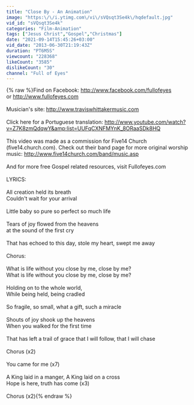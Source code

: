 ```yaml
---
title: "Close By - An Animation"
image: "https:\/\/i.ytimg.com\/vi\/sVQsqt3Se4k\/hqdefault.jpg"
vid_id: "sVQsqt3Se4k"
categories: "Film-Animation"
tags: ["Jesus Christ","Gospel","Christmas"]
date: "2021-09-14T15:45:26+03:00"
vid_date: "2013-06-30T21:19:43Z"
duration: "PT6M5S"
viewcount: "228368"
likeCount: "3585"
dislikeCount: "30"
channel: "Full of Eyes"
---
```

{% raw %}Find on Facebook: <a rel="nofollow" target="blank" href="http://www.facebook.com/fullofeyes">http://www.facebook.com/fullofeyes</a><br />or <a rel="nofollow" target="blank" href="http://www.fullofeyes.com">http://www.fullofeyes.com</a><br /><br />Musician's site: <a rel="nofollow" target="blank" href="http://www.traviswhittakermusic.com">http://www.traviswhittakermusic.com</a><br /><br />Click here for a Portuguese translation: <a rel="nofollow" target="blank" href="http://www.youtube.com/watch?v=Z7K8zmQdqwY&amp;list=UUFqCXNFMYnK_8ORaaSDk8HQ">http://www.youtube.com/watch?v=Z7K8zmQdqwY&amp;list=UUFqCXNFMYnK_8ORaaSDk8HQ</a><br /><br />This video was made as a commission for Five14 Church (five14.church.com). Check out their band page for more original worship music: <a rel="nofollow" target="blank" href="http://www.five14church.com/band/music.asp">http://www.five14church.com/band/music.asp</a><br /><br />And for more free Gospel related resources, visit Fullofeyes.com<br /><br />LYRICS:<br /><br />All creation held its breath<br />Couldn't wait for your arrival<br /><br />Little baby so pure so perfect so much life<br /><br />Tears of joy flowed from the heavens<br />at the sound of the first cry<br /><br />That has echoed to this day, stole my heart, swept me away<br /><br />Chorus: <br /><br />What is life without you close by me, close by me?<br />What is life without you close by me, close by me?<br /><br />Holding on to the whole world, <br />While being held, being cradled<br /><br />So fragile, so small, what a gift, such a miracle<br /><br />Shouts of joy shook up the heavens<br />When you walked for the first time<br /><br />That has left a trail of grace that I will follow, that I will chase<br /><br />Chorus (x2)<br /><br />You came for me (x7)<br /><br />A King laid in a manger, A King laid on a cross<br />Hope is here, truth has come (x3)<br /><br />Chorus (x2){% endraw %}
